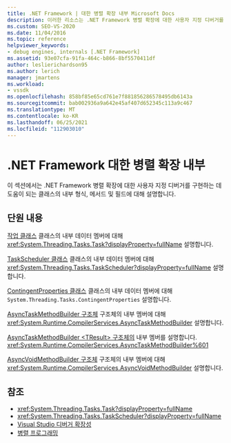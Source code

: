 ```yaml
---
title: .NET Framework | 대한 병렬 확장 내부 Microsoft Docs
description: 이러한 리소스는 .NET Framework 병렬 확장에 대한 사용자 지정 디버거를 구현하는 데 사용되는 클래스의 내부 형식, 메서드 및 필드를 설명합니다.
ms.custom: SEO-VS-2020
ms.date: 11/04/2016
ms.topic: reference
helpviewer_keywords:
- debug engines, internals [.NET Framework]
ms.assetid: 93e07cfa-91fa-464c-b866-8bf5570411df
author: leslierichardson95
ms.author: lerich
manager: jmartens
ms.workload:
- vssdk
ms.openlocfilehash: 858bf85e65cd761e7f881856286578495db6143a
ms.sourcegitcommit: bab002936a9a642e45af407d652345c113a9c467
ms.translationtype: MT
ms.contentlocale: ko-KR
ms.lasthandoff: 06/25/2021
ms.locfileid: "112903010"
---
```

# <a name="parallel-extension-internals-for-the-net-framework"></a>.NET Framework 대한 병렬 확장 내부
이 섹션에서는 .NET Framework 병렬 확장에 대한 사용자 지정 디버거를 구현하는 데 도움이 되는 클래스의 내부 형식, 메서드 및 필드에 대해 설명합니다.

## <a name="in-this-section"></a>단원 내용
 [작업 클래스](../../extensibility/debugger/task-class-internal-members.md) 클래스의 내부 데이터 멤버에 대해 <xref:System.Threading.Tasks.Task?displayProperty=fullName> 설명합니다.

 [TaskScheduler 클래스](../../extensibility/debugger/taskscheduler-class-internal-members.md) 클래스의 내부 데이터 멤버에 대해 <xref:System.Threading.Tasks.TaskScheduler?displayProperty=fullName> 설명합니다.

 [ContingentProperties 클래스](../../extensibility/debugger/contingentproperties-class-internal-members.md) 클래스의 내부 데이터 멤버에 대해 `System.Threading.Tasks.ContingentProperties` 설명합니다.

 [AsyncTaskMethodBuilder 구조체](../../extensibility/debugger/asynctaskmethodbuilder-structure-internal-members.md) 구조체의 내부 멤버에 대해 <xref:System.Runtime.CompilerServices.AsyncTaskMethodBuilder> 설명합니다.

 [AsyncTaskMethodBuilder \<TResult> 구조체의](../../extensibility/debugger/asynctaskmethodbuilder-tresult-structure-internal-members.md) 내부 멤버를 설명합니다. <xref:System.Runtime.CompilerServices.AsyncTaskMethodBuilder%601>

 [AsyncVoidMethodBuilder 구조체](../../extensibility/debugger/asyncvoidmethodbuilder-structure-internal-members.md) 구조체의 내부 멤버에 대해 <xref:System.Runtime.CompilerServices.AsyncVoidMethodBuilder> 설명합니다.

## <a name="see-also"></a>참조
- <xref:System.Threading.Tasks.Task?displayProperty=fullName>
- <xref:System.Threading.Tasks.TaskScheduler?displayProperty=fullName>
- [Visual Studio 디버거 확장성](../../extensibility/debugger/visual-studio-debugger-extensibility.md)
- [병렬 프로그래밍](/dotnet/standard/parallel-programming/index)
